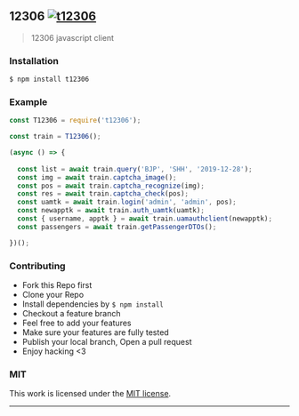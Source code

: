 ## 12306 [![t12306](https://img.shields.io/npm/v/t12306.svg)](https://npmjs.org/t12306)

> 12306 javascript client

### Installation

```bash
$ npm install t12306
```

### Example

```js
const T12306 = require('t12306');

const train = T12306();

(async () => {
  
  const list = await train.query('BJP', 'SHH', '2019-12-28');
  const img = await train.captcha_image();
  const pos = await train.captcha_recognize(img);
  const res = await train.captcha_check(pos);
  const uamtk = await train.login('admin', 'admin', pos);
  const newapptk = await train.auth_uamtk(uamtk);
  const { username, apptk } = await train.uamauthclient(newapptk);
  const passengers = await train.getPassengerDTOs();

})();

```

### Contributing
- Fork this Repo first
- Clone your Repo
- Install dependencies by `$ npm install`
- Checkout a feature branch
- Feel free to add your features
- Make sure your features are fully tested
- Publish your local branch, Open a pull request
- Enjoy hacking <3

### MIT

This work is licensed under the [MIT license](./LICENSE).

---